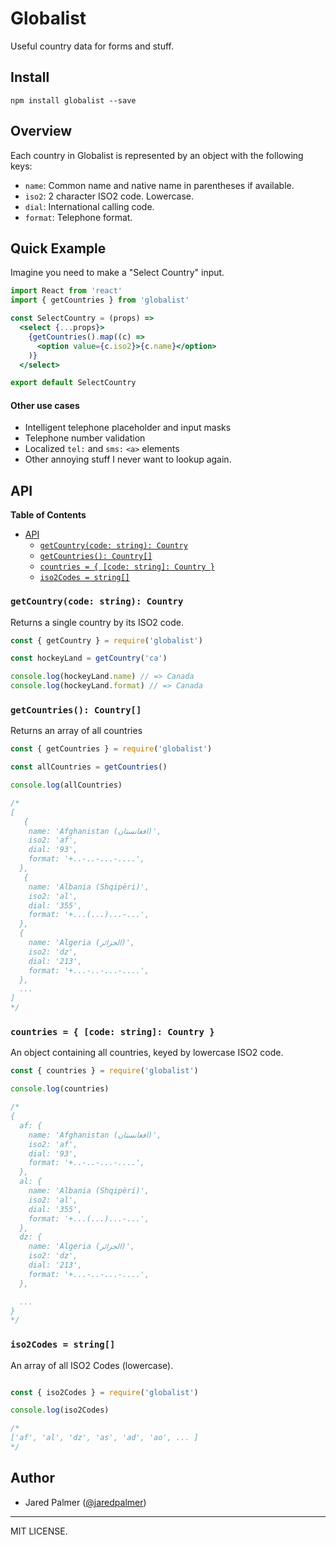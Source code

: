 
# Globalist

Useful country data for forms and stuff.

## Install
```
npm install globalist --save
```

## Overview

Each country in Globalist is represented by an object with the following keys:

- `name`: Common name and native name in parentheses if available.
- `iso2`: 2 character ISO2 code. Lowercase.
- `dial`: International calling code.
- `format`: Telephone format.

## Quick Example

Imagine you need to make a "Select Country" input.

```jsx
import React from 'react'
import { getCountries } from 'globalist'

const SelectCountry = (props) => 
  <select {...props}>
    {getCountries().map((c) => 
      <option value={c.iso2}>{c.name}</option>
    )}
  </select>

export default SelectCountry
```

#### Other use cases

- Intelligent telephone placeholder and input masks
- Telephone number validation
- Localized `tel:` and `sms:` `<a>` elements
- Other annoying stuff I never want to lookup again.

## API

<!-- START doctoc generated TOC please keep comment here to allow auto update -->
<!-- DON'T EDIT THIS SECTION, INSTEAD RE-RUN doctoc TO UPDATE -->
**Table of Contents**

- [API](#api)
  - [`getCountry(code: string): Country`](#getcountrycode-string-country)
  - [`getCountries(): Country[]`](#getcountries-country)
  - [`countries = { [code: string]: Country }`](#countries---code-string-country-)
  - [`iso2Codes = string[]`](#iso2codes--string)

<!-- END doctoc generated TOC please keep comment here to allow auto update -->

### `getCountry(code: string): Country`

Returns a single country by its ISO2 code. 

```js
const { getCountry } = require('globalist')

const hockeyLand = getCountry('ca')

console.log(hockeyLand.name) // => Canada
console.log(hockeyLand.format) // => Canada
```

### `getCountries(): Country[]`

Returns an array of all countries

```js
const { getCountries } = require('globalist')

const allCountries = getCountries()

console.log(allCountries)

/*
[
   {
    name: 'Afghanistan (‫افغانستان‬‎)',
    iso2: 'af',
    dial: '93',
    format: '+..-..-...-....',
  },
   {
    name: 'Albania (Shqipëri)',
    iso2: 'al',
    dial: '355',
    format: '+...(...)...-...',
  },
  {
    name: 'Algeria (‫الجزائر‬‎)',
    iso2: 'dz',
    dial: '213',
    format: '+...-..-...-....',
  },
  ...
]
*/
```
### `countries = { [code: string]: Country }`

An object containing all countries, keyed by lowercase ISO2 code.

```js
const { countries } = require('globalist')

console.log(countries)

/*
{
  af: {
    name: 'Afghanistan (‫افغانستان‬‎)',
    iso2: 'af',
    dial: '93',
    format: '+..-..-...-....',
  },
  al: {
    name: 'Albania (Shqipëri)',
    iso2: 'al',
    dial: '355',
    format: '+...(...)...-...',
  },
  dz: {
    name: 'Algeria (‫الجزائر‬‎)',
    iso2: 'dz',
    dial: '213',
    format: '+...-..-...-....',
  },

  ...
}
*/

```

### `iso2Codes = string[]`

An array of all ISO2 Codes (lowercase).

```js

const { iso2Codes } = require('globalist')

console.log(iso2Codes)

/*
['af', 'al', 'dz', 'as', 'ad', 'ao', ... ]
*/
```


## Author

- Jared Palmer ([@jaredpalmer](https://twitter.com/jaredpalmer))


---

MIT LICENSE.